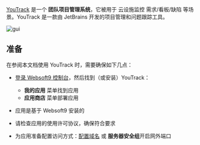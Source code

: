 [YouTrack](https://www.jetbrains.com/youtrack/) 是一个 **团队项目管理系统**，它被用于 云设施监控 需求/看板/缺陷  等场景。YouTrack 是一款由 JetBrains 开发的项目管理和问题跟踪工具。


![gui](https://libs.websoft9.com/Websoft9/DocsPicture/zh/youtrack/youtrack-gui-websoft9.png)


## 准备

在参阅本文档使用 YouTrack 时，需要确保如下几点：

- [登录 Websoft9 控制台](./login-console)，然后找到（或安装）YouTrack：
  - **我的应用** 菜单找到应用 
  - **应用商店** 菜单部署应用

- 应用是基于 Websoft9 安装的

- 请检查应用的使用许可协议，确保符合要求


- 为应用准备配置访问方式：[配置域名](./domain-set) 或 **服务器安全组**开启网外端口